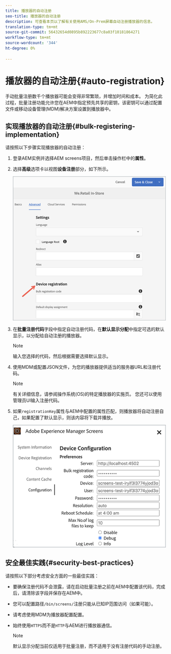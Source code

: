 ```yaml
---
title: 播放器的自动注册
seo-title: 播放器的自动注册
description: 可查看本页以了解有关使用AMS/On-Prem屏幕自动注册播放器的信息。
translation-type: tm+mt
source-git-commit: 56432654d0895b892223677c8a03f10181864271
workflow-type: tm+mt
source-wordcount: '344'
ht-degree: 0%

---
```



# 播放器的自动注册{#auto-registration}

手动批量注册数千个播放器可能会变得非常繁琐，并增加时间和成本。 为简化此过程，批量注册功能允许您在AEM中指定预先共享的密钥，该密钥可以通过配置文件或移动设备管理(MDM)解决方案设置到播放器中。

## 实现播放器的自动注册{#bulk-registering-implementation}

请按照以下步骤实现播放器的自动注册：

1. 登录AEM实例并选择AEM screens项目，然后单击操作栏中的&#x200B;**属性**。
1. 选择&#x200B;**高级**&#x200B;选项卡以视图&#x200B;**设备注册**&#x200B;部分，如下所示。

   ![图像](/help/user-guide/assets/auto-registration/auto-register1.png)

1. 在&#x200B;**批量注册代码**&#x200B;字段中指定自动注册代码，在&#x200B;**默认显示分配**&#x200B;中指定可选的默认显示，以分配给自动注册的播放器。
   >[!NOTE]
   >输入您选择的代码，然后根据需要选择默认显示。
1. 使用MDM或配置JSON文件，为您的播放器提供适当的服务器URL和注册代码。

   >[!NOTE]
   >有关详细信息，请参阅操作系统(OS)的特定播放器的实施页。 您还可以使用管理员UI输入注册代码。

1. 如果`registrationKey`属性与AEM中配置的属性匹配，则播放器将自动注册自己，如果配置了默认显示，则该内容将下载并播放。

   ![图像](/help/user-guide/assets/auto-registration/auto-register2.png)

## 安全最佳实践{#security-best-practices}

请按照以下部分考虑安全方面的一些最佳实践：

* 要确保注册代码不会泄露，请在启动批量注册之前在AEM中配置该代码，完成后，请清除该字段并保存在AEM中。

* 您可以配置路径`/bin/screens/`注册只能从已知IP范围访问（如果可能）。

* 请考虑使用MDM为播放器配置配置。

* 始终使用`HTTPS`而不是`HTTP`与AEM进行播放器通信。

   >[!NOTE]
   >默认显示分配当前仅适用于批量注册，而不适用于没有注册代码的手动注册。